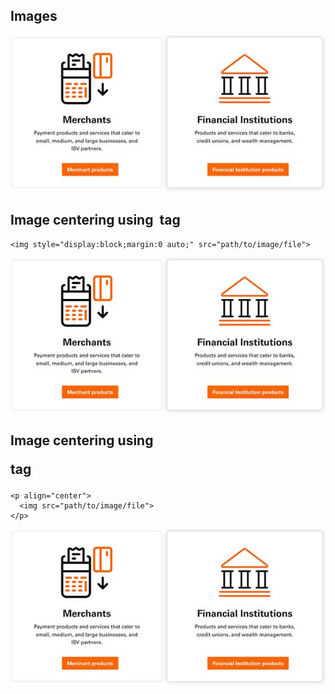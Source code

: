 ## Images

![alt text](../../assets/images/product_area_1.jpg#center)

## Image centering using <img> tag

    <img style="display:block;margin:0 auto;" src="path/to/image/file">

<img style="display:block;margin:0 auto;" src="https://raw.githubusercontent.com/Fiserv/developer-studio-support/develop/assets/images/product_area_1.jpg">

## Image centering using <p> tag

    <p align="center">
      <img src="path/to/image/file">
    </p>
      
<p align="center">
  <img src="https://raw.githubusercontent.com/Fiserv/developer-studio-support/develop/assets/images/product_area_1.jpg">
</p>
